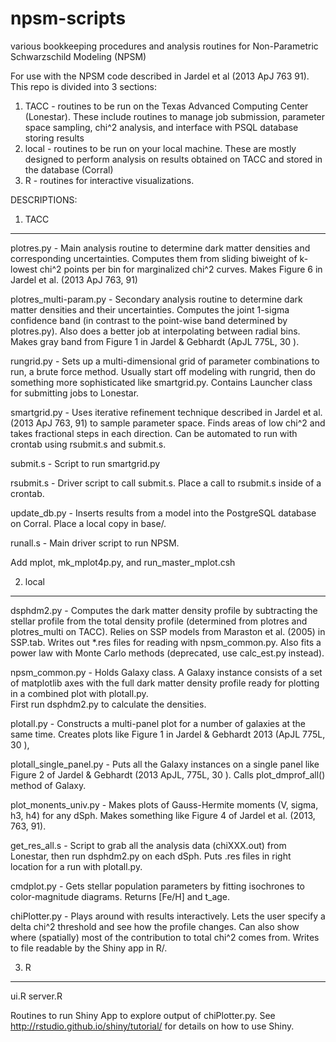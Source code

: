 npsm-scripts
============

various bookkeeping procedures and analysis routines for Non-Parametric Schwarzschild Modeling (NPSM)

For use with the NPSM code described in Jardel et al (2013 ApJ 763 91).
This repo is divided into 3 sections:

1.  TACC - routines to be run on the Texas Advanced Computing Center (Lonestar).
           These include routines to manage job submission, parameter space
	   sampling, chi^2 analysis, and interface with PSQL database storing 
	   results
2.  local - routines to be run on your local machine.  These are mostly designed
    	    to perform analysis on results obtained on TACC and stored in the 
	    database (Corral)
3.  R - routines for interactive visualizations.
            
DESCRIPTIONS:

1.  TACC
--------------------------------------------------------------------------------

plotres.py - Main analysis routine to determine dark matter densities and 
             corresponding uncertainties.  Computes them from sliding biweight
             of k-lowest chi^2 points per bin for marginalized chi^2 curves.
	     Makes Figure 6 in Jardel et al. (2013 ApJ 763, 91)

plotres_multi-param.py - Secondary analysis routine to determine dark matter
		         densities and their uncertainties.  Computes the 
			 joint 1-sigma confidence band (in contrast to the
			 point-wise band determined by plotres.py).  Also does
			 a better job at interpolating between radial bins.
			 Makes gray band from Figure 1 in Jardel & Gebhardt
			 (ApJL 775L, 30 ).

rungrid.py - Sets up a multi-dimensional grid of parameter combinations to run,
	     a brute force method.  Usually start off modeling with rungrid, then
	     do something more sophisticated like smartgrid.py.  Contains Launcher
	     class for submitting jobs to Lonestar.

smartgrid.py - Uses iterative refinement technique described in Jardel et al. 
	       (2013 ApJ 763, 91) to sample parameter space.  Finds areas of 
	       low chi^2 and takes fractional steps in each direction.  Can be 
	       automated to run with crontab using rsubmit.s and submit.s.

submit.s - Script to run smartgrid.py

rsubmit.s - Driver script to call submit.s.  Place a call to rsubmit.s inside 
	    of a crontab.

update_db.py - Inserts results from a model into the PostgreSQL database on 
	       Corral.  Place a local copy in base/.

runall.s - Main driver script to run NPSM.

Add mplot, mk_mplot4p.py, and run_master_mplot.csh


2.  local
--------------------------------------------------------------------------------

dsphdm2.py - Computes the dark matter density profile by subtracting the
	     stellar profile from the total density profile (determined from
	     plotres and plotres_multi on TACC).  Relies on SSP models from
	     Maraston et al. (2005) in SSP.tab.  Writes out *.res files for 
	     reading with npsm_common.py.  Also fits a power law with Monte
	     Carlo methods (deprecated, use calc_est.py instead).

npsm_common.py - Holds Galaxy class. A Galaxy instance consists of a set of 
	         matplotlib axes with the full dark matter density profile 
		 ready for plotting in a combined plot with plotall.py.  
		 First run dsphdm2.py to calculate the densities.

plotall.py - Constructs a multi-panel plot for a number of galaxies at the
	     same time.  Creates plots like Figure 1 in Jardel & Gebhardt 2013
	     (ApJL 775L, 30 ),

plotall_single_panel.py - Puts all the Galaxy instances on a single panel 
			  like Figure 2 of Jardel & Gebhardt 
			  (2013 ApJL, 775L, 30 ).  Calls plot_dmprof_all()
			  method of Galaxy.

plot_monents_univ.py - Makes plots of Gauss-Hermite moments (V, sigma, h3, h4) for
		       any dSph.  Makes something like Figure 4 of Jardel et al.
		       (2013, 763, 91).  

get_res_all.s - Script to grab all the analysis data (chiXXX.out) from Lonestar,
	        then run dsphdm2.py on each dSph.  Puts .res files in right 
		location for a run with plotall.py.

cmdplot.py - Gets stellar population parameters by fitting isochrones to 
	     color-magnitude diagrams.  Returns [Fe/H] and t_age.

chiPlotter.py - Plays around with results interactively.  Lets the user specify a
	        delta chi^2 threshold and see how the profile changes.  Can also
   		show where (spatially) most of the contribution to total chi^2 
		comes from.  Writes to file readable by the Shiny app in R/.

3.  R
--------------------------------------------------------------------------------

ui.R
server.R 

Routines to run Shiny App to explore output of chiPlotter.py.  See http://rstudio.github.io/shiny/tutorial/ for details on how to use Shiny.

